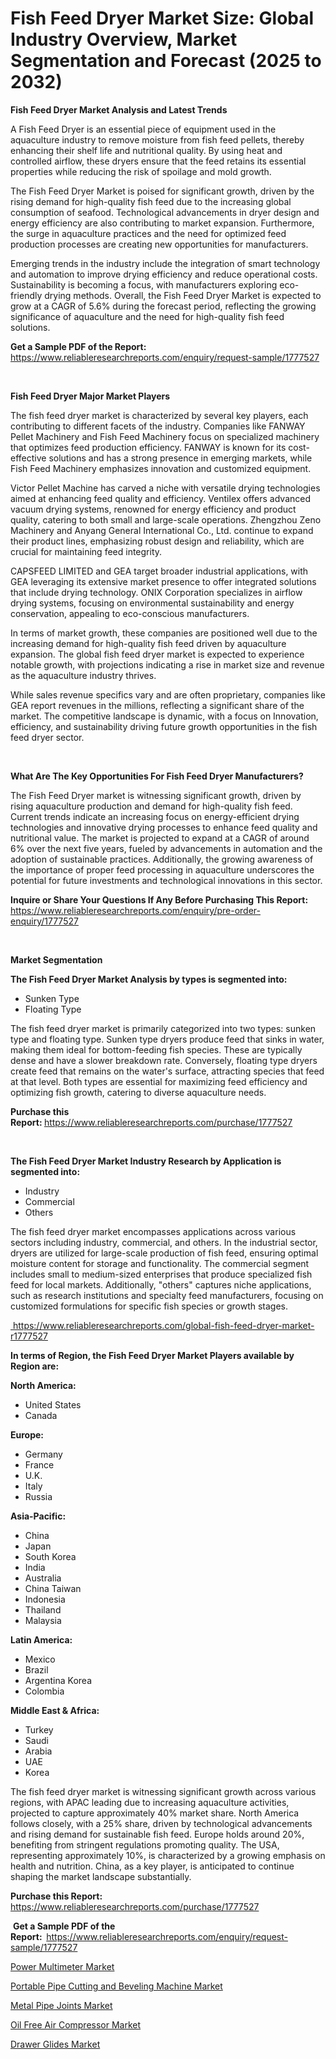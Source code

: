 <p><h1>Fish Feed Dryer Market Size: Global Industry Overview, Market Segmentation and Forecast (2025 to 2032)</h1></p><p><strong>Fish Feed Dryer Market Analysis and Latest Trends</strong></p>
<p><p>A Fish Feed Dryer is an essential piece of equipment used in the aquaculture industry to remove moisture from fish feed pellets, thereby enhancing their shelf life and nutritional quality. By using heat and controlled airflow, these dryers ensure that the feed retains its essential properties while reducing the risk of spoilage and mold growth. </p><p>The Fish Feed Dryer Market is poised for significant growth, driven by the rising demand for high-quality fish feed due to the increasing global consumption of seafood. Technological advancements in dryer design and energy efficiency are also contributing to market expansion. Furthermore, the surge in aquaculture practices and the need for optimized feed production processes are creating new opportunities for manufacturers.</p><p>Emerging trends in the industry include the integration of smart technology and automation to improve drying efficiency and reduce operational costs. Sustainability is becoming a focus, with manufacturers exploring eco-friendly drying methods. Overall, the Fish Feed Dryer Market is expected to grow at a CAGR of 5.6% during the forecast period, reflecting the growing significance of aquaculture and the need for high-quality fish feed solutions.</p></p>
<p><strong>Get a Sample PDF of the Report:&nbsp;</strong> <a href="https://www.reliableresearchreports.com/enquiry/request-sample/1777527?utm_campaign=11&utm_medium=2&utm_source=Github&utm_content=ia&utm_term=18022025&utm_id=fish-feed-dryer">https://www.reliableresearchreports.com/enquiry/request-sample/1777527</a></p>
<p>&nbsp;</p>
<p><strong>Fish Feed Dryer Major Market Players</strong></p>
<p><p>The fish feed dryer market is characterized by several key players, each contributing to different facets of the industry. Companies like FANWAY Pellet Machinery and Fish Feed Machinery focus on specialized machinery that optimizes feed production efficiency. FANWAY is known for its cost-effective solutions and has a strong presence in emerging markets, while Fish Feed Machinery emphasizes innovation and customized equipment.</p><p>Victor Pellet Machine has carved a niche with versatile drying technologies aimed at enhancing feed quality and efficiency. Ventilex offers advanced vacuum drying systems, renowned for energy efficiency and product quality, catering to both small and large-scale operations. Zhengzhou Zeno Machinery and Anyang General International Co., Ltd. continue to expand their product lines, emphasizing robust design and reliability, which are crucial for maintaining feed integrity.</p><p>CAPSFEED LIMITED and GEA target broader industrial applications, with GEA leveraging its extensive market presence to offer integrated solutions that include drying technology. ONIX Corporation specializes in airflow drying systems, focusing on environmental sustainability and energy conservation, appealing to eco-conscious manufacturers.</p><p>In terms of market growth, these companies are positioned well due to the increasing demand for high-quality fish feed driven by aquaculture expansion. The global fish feed dryer market is expected to experience notable growth, with projections indicating a rise in market size and revenue as the aquaculture industry thrives. </p><p>While sales revenue specifics vary and are often proprietary, companies like GEA report revenues in the millions, reflecting a significant share of the market. The competitive landscape is dynamic, with a focus on Innovation, efficiency, and sustainability driving future growth opportunities in the fish feed dryer sector.</p></p>
<p>&nbsp;</p>
<p><strong>What Are The Key Opportunities For Fish Feed Dryer Manufacturers?</strong></p>
<p><p>The Fish Feed Dryer market is witnessing significant growth, driven by rising aquaculture production and demand for high-quality fish feed. Current trends indicate an increasing focus on energy-efficient drying technologies and innovative drying processes to enhance feed quality and nutritional value. The market is projected to expand at a CAGR of around 6% over the next five years, fueled by advancements in automation and the adoption of sustainable practices. Additionally, the growing awareness of the importance of proper feed processing in aquaculture underscores the potential for future investments and technological innovations in this sector.</p></p>
<p><strong>Inquire or Share Your Questions If Any Before Purchasing This Report:</strong> <a href="https://www.reliableresearchreports.com/enquiry/pre-order-enquiry/1777527?utm_campaign=11&utm_medium=2&utm_source=Github&utm_content=ia&utm_term=18022025&utm_id=fish-feed-dryer">https://www.reliableresearchreports.com/enquiry/pre-order-enquiry/1777527</a></p>
<p>&nbsp;</p>
<p><strong>Market Segmentation</strong></p>
<p><strong>The Fish Feed Dryer Market Analysis by types is segmented into:</strong></p>
<p><ul><li>Sunken Type</li><li>Floating Type</li></ul></p>
<p><p>The fish feed dryer market is primarily categorized into two types: sunken type and floating type. Sunken type dryers produce feed that sinks in water, making them ideal for bottom-feeding fish species. These are typically dense and have a slower breakdown rate. Conversely, floating type dryers create feed that remains on the water's surface, attracting species that feed at that level. Both types are essential for maximizing feed efficiency and optimizing fish growth, catering to diverse aquaculture needs.</p></p>
<p><strong>Purchase this Report:&nbsp;</strong><a href="https://www.reliableresearchreports.com/purchase/1777527?utm_campaign=11&utm_medium=2&utm_source=Github&utm_content=ia&utm_term=18022025&utm_id=fish-feed-dryer">https://www.reliableresearchreports.com/purchase/1777527</a></p>
<p>&nbsp;</p>
<p><strong>The Fish Feed Dryer Market Industry Research by Application is segmented into:</strong></p>
<p><ul><li>Industry</li><li>Commercial</li><li>Others</li></ul></p>
<p><p>The fish feed dryer market encompasses applications across various sectors including industry, commercial, and others. In the industrial sector, dryers are utilized for large-scale production of fish feed, ensuring optimal moisture content for storage and functionality. The commercial segment includes small to medium-sized enterprises that produce specialized fish feed for local markets. Additionally, "others" captures niche applications, such as research institutions and specialty feed manufacturers, focusing on customized formulations for specific fish species or growth stages.</p></p>
<p><a href="https://www.reliableresearchreports.com/global-fish-feed-dryer-market-r1777527?utm_campaign=11&utm_medium=2&utm_source=Github&utm_content=ia&utm_term=18022025&utm_id=fish-feed-dryer">&nbsp;https://www.reliableresearchreports.com/global-fish-feed-dryer-market-r1777527</a></p>
<p><strong>In terms of Region, the Fish Feed Dryer Market Players available by Region are:</strong></p>
<p>
    <p> <strong> North America: </strong>
        <ul>
            <li>United States</li>
            <li>Canada</li>
        </ul>
        </p> 
    <p> <strong> Europe: </strong>
        <ul>
            <li>Germany</li>
            <li>France</li>
            <li>U.K.</li>
            <li>Italy</li>
            <li>Russia</li>
        </ul>
        </p> 
    <p> <strong> Asia-Pacific: </strong>
        <ul>
            <li>China</li>
            <li>Japan</li>
            <li>South Korea</li>
            <li>India</li>
            <li>Australia</li>
            <li>China Taiwan</li>
            <li>Indonesia</li>
            <li>Thailand</li>
            <li>Malaysia</li>
        </ul>
        </p> 
    <p> <strong> Latin America: </strong>
        <ul>
            <li>Mexico</li>
            <li>Brazil</li>
            <li>Argentina Korea</li>
            <li>Colombia</li>
        </ul>
        </p> 
    <p> <strong> Middle East & Africa: </strong>
        <ul>
            <li>Turkey</li>
            <li>Saudi</li>
            <li>Arabia</li>
            <li>UAE</li>
            <li>Korea</li>
        </ul>
    </p>
    </p>
<p><p>The fish feed dryer market is witnessing significant growth across various regions, with APAC leading due to increasing aquaculture activities, projected to capture approximately 40% market share. North America follows closely, with a 25% share, driven by technological advancements and rising demand for sustainable fish feed. Europe holds around 20%, benefiting from stringent regulations promoting quality. The USA, representing approximately 10%, is characterized by a growing emphasis on health and nutrition. China, as a key player, is anticipated to continue shaping the market landscape substantially.</p></p>
<p><strong>Purchase this Report: </strong><a href="https://www.reliableresearchreports.com/purchase/1777527?utm_campaign=11&utm_medium=2&utm_source=Github&utm_content=ia&utm_term=18022025&utm_id=fish-feed-dryer">https://www.reliableresearchreports.com/purchase/1777527</a></p>
<p>&nbsp;<strong>Get a Sample PDF of the Report:&nbsp;&nbsp;</strong><a href="https://www.reliableresearchreports.com/enquiry/request-sample/1777527?utm_campaign=11&utm_medium=2&utm_source=Github&utm_content=ia&utm_term=18022025&utm_id=fish-feed-dryer">https://www.reliableresearchreports.com/enquiry/request-sample/1777527</a></p>
<p><strong></strong></p>
<p><p><a href="https://github.com/abuugjetaj/Market-Research-Report-List-1/blob/main/power-multimeter-market.md?utm_campaign=11&utm_medium=2&utm_source=Github&utm_content=ia&utm_term=18022025&utm_id=fish-feed-dryer">Power Multimeter Market</a></p><p><a href="https://github.com/amoakuolaopa/Market-Research-Report-List-1/blob/main/portable-pipe-cutting-and-beveling-machine-market.md?utm_campaign=11&utm_medium=2&utm_source=Github&utm_content=ia&utm_term=18022025&utm_id=fish-feed-dryer">Portable Pipe Cutting and Beveling Machine Market</a></p><p><a href="https://github.com/tszkintruca/Market-Research-Report-List-1/blob/main/metal-pipe-joints-market.md?utm_campaign=11&utm_medium=2&utm_source=Github&utm_content=ia&utm_term=18022025&utm_id=fish-feed-dryer">Metal Pipe Joints Market</a></p><p><a href="https://github.com/rabiumofer/Market-Research-Report-List-1/blob/main/oil-free-air-compressor-market.md?utm_campaign=11&utm_medium=2&utm_source=Github&utm_content=ia&utm_term=18022025&utm_id=fish-feed-dryer">Oil Free Air Compressor Market</a></p><p><a href="https://github.com/aidelndasse/Market-Research-Report-List-1/blob/main/drawer-glides-market.md?utm_campaign=11&utm_medium=2&utm_source=Github&utm_content=ia&utm_term=18022025&utm_id=fish-feed-dryer">Drawer Glides Market</a></p></p>